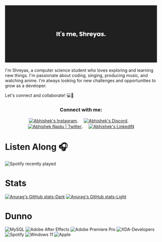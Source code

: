 [![MasterHead](https://github.com/shreyasdesu/shreyasdesu/blob/main/banner%20(1).png)](https://github.com/shreyasdesu)

<p>

I'm Shreyas, a computer science student who loves exploring and learning new things. I'm passionate about coding, singing, producing music, and watching anime. I'm always looking for new challenges and opportunities to grow as a developer.

Let's connect and collaborate! 💻🤝
</p>


<h3 align="center">Connect with me:</h3>
<p align="center">
<a href="https://www.instagram.com/abhisheknaiidu/" >
<img align="center" alt="Abhishek's Instagram" height="33px" width="33px" src="https://raw.githubusercontent.com/hussainweb/hussainweb/main/icons/instagram.png" />
</a>
  <a>&nbsp;&nbsp;&nbsp;&nbsp;</a>
<a href="https://discord.gg/XTW52Kt">
<img align="center" alt="Abhishek's Discord" height="33px" width="33px" src="https://raw.githubusercontent.com/peterthehan/peterthehan/master/assets/discord.svg" />
</a>
  <a>&nbsp;&nbsp;&nbsp;&nbsp;</a>
<a href="https://twitter.com/abhisheknaiidu">
<img align="center" alt="Abhishek Naidu | Twitter" height="33px" width="33px" src="https://raw.githubusercontent.com/peterthehan/peterthehan/master/assets/twitter.svg" />
</a>
  <a>&nbsp;&nbsp;&nbsp;&nbsp;</a>
<a href="https://www.linkedin.com/in/abhisheknaiidu/">
<img align="center" alt="Abhishek's LinkedIN" height="33px" width="33px" src="https://raw.githubusercontent.com/peterthehan/peterthehan/master/assets/linkedin.svg" />
</a>
</p>


# Listen Along 🎧
![Spotify recently played](https://spotify-recently-played-readme.vercel.app/api?user=q9w58zz45o4clczypd671lokx&width=1000)

# Stats 
[![Anurag's GitHub stats-Dark](https://github-readme-stats.vercel.app/api?username=shreyasdesu&show_icons=true&theme=dark#gh-dark-mode-only)](https://github.com/anuraghazra/github-readme-stats#gh-dark-mode-only)
[![Anurag's GitHub stats-Light](https://github-readme-stats.vercel.app/api?username=shreyasdesu&show_icons=true&theme=default#gh-light-mode-only)](https://github.com/anuraghazra/github-readme-stats#gh-light-mode-only)

<!--
[![Top Langs](https://github-readme-stats.vercel.app/api/top-langs/?username=shreyasdesu&layout=compact)](https://github.com/anuraghazra/github-readme-stats)

[![trophy](https://github-profile-trophy.vercel.app/?username=shreyasdesu&theme=onedark)](https://github.com/ryo-ma/github-profile-trophy)
-->
# Dunno
![MySQL](https://img.shields.io/badge/mysql-%2300f.svg?style=for-the-badge&logo=mysql&logoColor=white)
![Adobe After Effects](https://img.shields.io/badge/Adobe%20After%20Effects-9999FF.svg?style=for-the-badge&logo=Adobe%20After%20Effects&logoColor=white)
![Adobe Premiere Pro](https://img.shields.io/badge/Adobe%20Premiere%20Pro-9999FF.svg?style=for-the-badge&logo=Adobe%20Premiere%20Pro&logoColor=white)
![XDA-Developers](https://img.shields.io/badge/XDA--Developers-%23AC6E2F.svg?style=for-the-badge&logo=XDA-Developers&logoColor=white)
![Spotify](https://img.shields.io/badge/Spotify-1ED760?style=for-the-badge&logo=spotify&logoColor=white)
![Windows 11](https://img.shields.io/badge/Windows%2011-%230079d5.svg?style=for-the-badge&logo=Windows%2011&logoColor=white)
![Apple](https://img.shields.io/badge/Apple-%23000000.svg?style=for-the-badge&logo=apple&logoColor=white)
